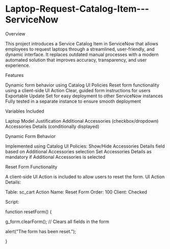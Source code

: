 # Laptop-Request-Catalog-Item---ServiceNow
Overview

This project introduces a Service Catalog Item in ServiceNow that allows employees to request laptops through a streamlined, user-friendly, and dynamic interface.
It replaces outdated manual processes with a modern automated solution that improves accuracy, transparency, and user experience.

Features

Dynamic form behavior using Catalog UI Policies
Reset form functionality using a client-side UI Action
Clear, guided form instructions for users
Exportable Update Set for easy deployment to other ServiceNow instances
Fully tested in a separate instance to ensure smooth deployment

Variables Included

Laptop Model
Justification
Additional Accessories (checkbox/dropdown)
Accessories Details (conditionally displayed)

Dynamic Form Behavior

Implemented using Catalog UI Policies:
Show/Hide Accessories Details field based on Additional Accessories selection
Set Accessories Details as mandatory if Additional Accessories is selected

Reset Form Functionality

A client-side UI Action is included to allow users to reset the form.
UI Action Details:

Table: sc_cart
Action Name: Reset Form
Order: 100
Client: Checked

Script:

function resetForm() {

  g_form.clearForm(); // Clears all fields in the form
  
  alert("The form has been reset.");
  
}

